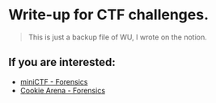 # Write-up for CTF challenges.
> This is just a backup file of WU, I wrote on the notion.
## If you are interested:
- [miniCTF - Forensics](https://-vert-.notion.site/MiniCTF-Forensics-90f9ad491a004b7c98bc41b09232b012)
- [Cookie Arena - Forensics](https://-vert-.notion.site/Cookie-Arena-e70d797334c84b8bbbf165158d675fa7?pvs=4)
